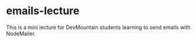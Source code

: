 # emails-lecture
This is a mini lecture for DevMountain students learning to send emails with NodeMailer. 
